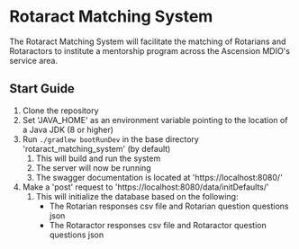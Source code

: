 # Rotaract Matching System

The Rotaract Matching System will facilitate the matching of Rotarians and Rotaractors to institute a mentorship program across the Ascension MDIO's service area.


## Start Guide

1. Clone the repository
1. Set 'JAVA_HOME' as an environment variable pointing to the location of a Java JDK (8 or higher)
1. Run ``./gradlew bootRunDev`` in the base directory 'rotaract_matching_system' (by default)
	1. This will build and run the system
	1. The server will now be running
	1. The swagger documentation is located at 'https://localhost:8080/'
1. Make a 'post' request to 'https://localhost:8080/data/initDefaults/'
	1. This will initialize the database based on the following:
        * The Rotarian responses csv file and Rotarian question questions json
        * The Rotaractor responses csv file and Rotaractor question questions json
